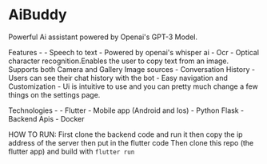 # AiBuddy

Powerful Ai assistant powered by Openai's GPT-3 Model.

Features -
    - Speech to text - Powered by openai's whisper ai
    - Ocr - Optical character recognition.Enables the user to copy text from an image. Supports both Camera and Gallery Image sources
    - Conversation History - Users can see their chat history with the bot
    - Easy navigation and Customization - Ui is intuitive to use and you can pretty much change a few things on the settings page.

Technologies -
    - Flutter - Mobile app (Android and Ios)
    - Python Flask - Backend Apis
    - Docker


HOW TO RUN:
    First clone the backend code and run it then copy the ip address of the server then put in the flutter code
    Then clone this repo (the flutter app) and build with `flutter run`
